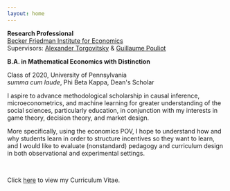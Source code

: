 ```yaml
---
layout: home
---
```



**Research Professional**<br/>
[Becker Friedman Institute for Economics](https://bfi.uchicago.edu)<br/>
Supervisors: [Alexander Torgovitsky](https://a-torgovitsky.github.io) & [Guillaume Pouliot](https://sites.google.com/site/guillaumeallairepouliot/)<br/>

**B.A. in Mathematical Economics with Distinction**<br/>
<!-- Minors in Creative Writing and Statistics<br/> -->
Class of 2020, University of Pennsylvania<br/>
*summa cum laude*, Phi Beta Kappa, Dean's Scholar

<!-- **Research Interests**<br/> -->
<!-- *Economics*: Microeconometrics, Causal Inference, Game Theory, Market Design, Decision Theory<br/>
*Education*: Incentive Design, Curriculum Design, Pedagogical Evaluation<br/>
*Other*: Decision-Making during Pandemics -->
I aspire to advance methodological scholarship in causal inference, microeconometrics, and machine learning
for greater understanding of the social sciences, particularly education, in conjunction with my interests in game theory, decision theory, and market design.
<!-- My main interests in economics exist at the intersection of theory and application to include the subjects of microeconometrics, game theory, market design, and decision theory. I am also interested in applying my economics POV to the field of education. In particular, -->
More specifically, using the economics POV, I hope to understand how and why students learn in order to structure incentives so they want to learn, and I would like to evaluate (nonstandard) pedagogy and curriculum design in both observational and experimental settings.

<!-- **Research Assistant**<br/> -->
<!-- School of Social Policy and Practice at University of Pennsylvania -->
<!-- Femida Handy -->

<!-- **Economics, Statistics, and Mathematics Tutor**<br/> -->
<!-- The Tutoring Center -->

<!-- **Research Peer Advisor**<br/> -->
<!-- Center for Undergraduate Research and Fellowships -->

<!-- **President**<br/> -->
<!-- Penn Cinema Initiative -->

<!-- **Set Captain**<br/> -->
<!-- Penn Singers Light Opera Company -->

<!-- **Research Interests** -->

<!-- In July of 2020, Omkar will be a Research Professional at the [Becker Friedman Institute for Economics](https://bfi.uchicago.edu) at the [University of Chicago](https://www.uchicago.edu). -->


<!-- Omkar aspires to advance methodological scholarship in causal inference and apply cutting-edge techniques in machine learning and data science to the social sciences, particularly education. -->

<!-- --- -->
<br/>

Click <a class="page-link" href="/assets/KattaOmkar_CV.pdf">here</a> to view my Curriculum Vitae.
